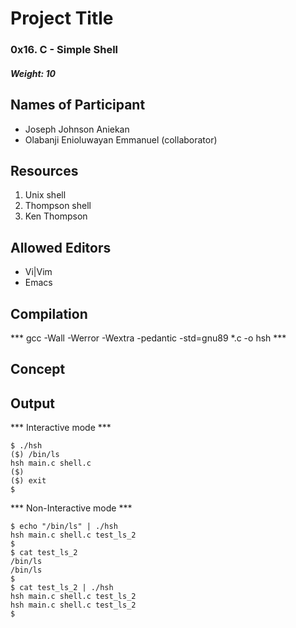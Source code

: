 # Project Title

### 0x16. C - Simple Shell
##### Weight: 10 

## Names of Participant
+ Joseph Johnson Aniekan
+ Olabanji Enioluwayan Emmanuel (collaborator)

## Resources
1. Unix shell
2. Thompson shell
3. Ken Thompson

## Allowed Editors
+ Vi|Vim
+ Emacs

## Compilation

*** gcc -Wall -Werror -Wextra -pedantic -std=gnu89 *.c -o hsh ***

## Concept


## Output

*** Interactive mode ***
```
$ ./hsh
($) /bin/ls
hsh main.c shell.c
($)
($) exit
$
```

*** Non-Interactive mode ***
```
$ echo "/bin/ls" | ./hsh
hsh main.c shell.c test_ls_2
$
$ cat test_ls_2
/bin/ls
/bin/ls
$
$ cat test_ls_2 | ./hsh
hsh main.c shell.c test_ls_2
hsh main.c shell.c test_ls_2
$
```


